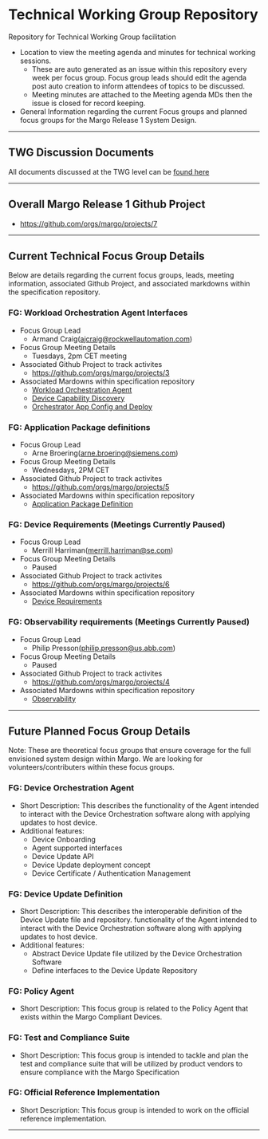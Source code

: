 # Technical Working Group Repository
Repository for Technical Working Group facilitation
* Location to view the meeting agenda and minutes for technical working sessions.
    * These are auto generated as an issue within this repository every week per focus group. Focus group leads should edit the agenda post auto creation to inform attendees of topics to be discussed. 
    * Meeting minutes are attached to the Meeting agenda MDs then the issue is closed for record keeping.
* General Information regarding the current Focus groups and planned focus groups for the Margo Release 1 System Design.

***

## TWG Discussion Documents
All documents discussed at the TWG level can be [found here](https://drive.google.com/drive/folders/1et9nZXHUgJ_4IehcyWQdxo3XRpIKcWBS?usp=sharing)

***

## Overall Margo Release 1 Github Project
* https://github.com/orgs/margo/projects/7

***

## Current Technical Focus Group Details
Below are details regarding the current focus groups, leads, meeting information, associated Github Project, and associated markdowns within the specification repository. 

### FG: Workload Orchestration Agent Interfaces
* Focus Group Lead
    * Armand Craig(ajcraig@rockwellautomation.com)
* Focus Group Meeting Details
    * Tuesdays, 2pm CET meeting
* Associated Github Project to track activites
    * https://github.com/orgs/margo/projects/3 
* Associated Mardowns within specification repository
    * [Workload Orchestration Agent](https://github.com/margo/specification/blob/pre-draft/system-design/app-interoperability/workload-orchestration-agent.md)
    * [Device Capability Discovery](https://github.com/margo/specification/blob/pre-draft/system-design/app-interoperability/device-capability-discovery.md)
    * [Orchestrator App Config and Deploy](https://github.com/margo/specification/blob/pre-draft/system-design/app-interoperability/orchestator-app-config-deploy.md)
### FG: Application Package definitions
* Focus Group Lead
    * Arne Broering(arne.broering@siemens.com)
* Focus Group Meeting Details
    * Wednesdays, 2PM CET
* Associated Github Project to track activites
    * https://github.com/orgs/margo/projects/5
* Associated Mardowns within specification repository
    * [Application Package Definition](https://github.com/margo/specification/blob/pre-draft/system-design/app-interoperability/application-package-definition.md)
### FG: Device Requirements (Meetings Currently Paused)
* Focus Group Lead
    * Merrill Harriman(merrill.harriman@se.com) 
* Focus Group Meeting Details
    * Paused
* Associated Github Project to track activites
    * https://github.com/orgs/margo/projects/6
* Associated Mardowns within specification repository
    * [Device Requirements](https://github.com/margo/specification/blob/pre-draft/system-design/device-interoperability/device-requirements.md)
### FG: Observability requirements (Meetings Currently Paused)
* Focus Group Lead
    * Philip Presson(philip.presson@us.abb.com) 
* Focus Group Meeting Details
    * Paused
* Associated Github Project to track activites
    * https://github.com/orgs/margo/projects/4
* Associated Mardowns within specification repository
     * [Observability](https://github.com/margo/specification/blob/pre-draft/system-design/app-interoperability/observability.md)
***

## Future Planned Focus Group Details
Note: These are theoretical focus groups that ensure coverage for the full envisioned system design within Margo. We are looking for volunteers/contributers within these focus groups. 

### FG: Device Orchestration Agent
* Short Description: This describes the functionality of the Agent intended to interact with the Device Orchestration software along with applying updates to host device.
* Additional features:
    * Device Onboarding
    * Agent supported interfaces
    * Device Update API
    * Device Update deployment concept
    * Device Certificate / Authentication Management
### FG: Device Update Definition
* Short Description: This describes the interoperable definition of the Device Update file and repository. functionality of the Agent intended to interact with the Device Orchestration software along with applying updates to host device.
* Additional features:
    * Abstract Device Update file utilized by the Device Orchestration Software
    * Define interfaces to the Device Update Repository
### FG: Policy Agent
* Short Description: This focus group is related to the Policy Agent that exists within the Margo Compliant Devices. 
### FG: Test and Compliance Suite
* Short Description: This focus group is intended to tackle and plan the test and compliance suite that will be utilized by product vendors to ensure compliance with the Margo Specification
### FG: Official Reference Implementation
* Short Description: This focus group is intended to work on the official reference implementation.

***
